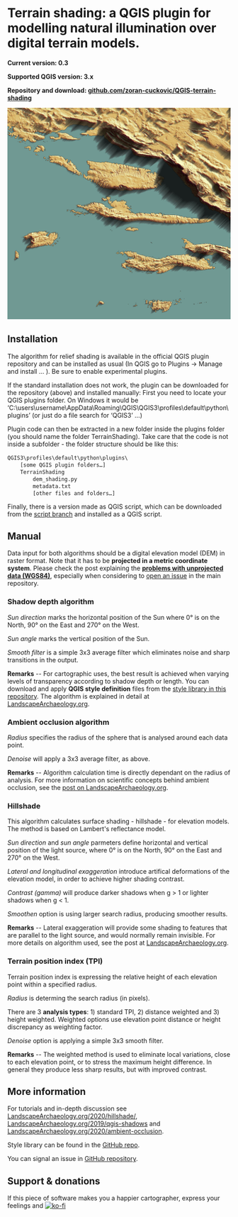 # Terrain shading: a QGIS plugin for modelling natural illumination over digital terrain models.

**Current version: 0.3**

**Supported QGIS version: 3.x**

**Repository and download: [github.com/zoran-cuckovic/QGIS-terrain-shading](https://github.com/zoran-cuckovic/QGIS-terrain-shading)**

![FIGURE SHADOWS](/Dalmacija.jpg)

## Installation

The algorithm for relief shading is available in the official QGIS plugin repository and can be installed as usual (In QGIS go to Plugins -> Manage and install … ). Be sure to enable experimental plugins. 

If the standard installation does not work, the plugin can be downloaded for the repository (above) and installed manually: 
First you need to locate your QGIS plugins folder. On Windows it would be ‘C:\users\username\AppData\Roaming\QGIS\QGIS3\profiles\default\python\plugins’ (or just do a file search for ‘QGIS3’ …)

Plugin code can then be extracted in a new folder inside the plugins folder (you should name the folder TerrainShading). Take care that the code is not inside a subfolder - the folder structure should be like this:

    QGIS3\profiles\default\python\plugins\
        [some QGIS plugin folders…]
        TerrainShading
            dem_shading.py
            metadata.txt
            [other files and folders…]


Finally, there is a version made as QGIS script, which can be downloaded from the [script branch](https://github.com/zoran-cuckovic/QGIS-terrain-shading/tree/script) and installed as a QGIS script. 

## Manual
Data input for both algorithms should be a digital elevation model (DEM) in raster format. Note that it has to be **projected in a metric coordinate system**. Please check the post explaining the [**problems with unprojected data (WGS84)**](https://landscapearchaeology.org/2020/wgs/), especially when considering to [open an issue](https://github.com/zoran-cuckovic/QGIS-terrain-shading/issues) in the main repository.

### Shadow depth algorithm

*Sun direction* marks the horizontal position of the Sun where 0° is on the North, 90° on the East and 270° on the West.

*Sun angle* marks the vertical position of the Sun. 

*Smooth filter* is a simple 3x3 average filter which eliminates noise and sharp transitions in the output. 

<!-- Two *analysis types* are available. The *shadow depth* will calculate the vertical difference between shadow surface and underlying terrain, while the *shadow length* will calculate the horizontal reach of the shadow. The reach is expressed as horizontal distance and not as slope length from the occlusion point to shadow tip.    -->

**Remarks** -- For cartographic uses, the best result is achieved when varying levels of transparency according to shadow depth or length. You can download and apply **QGIS style definition** files from the [style library in this repository](https://github.com/zoran-cuckovic/QGIS-terrain-shading/tree/styles).
The algorithm is explained in detail at [LandscapeArchaeology.org](https://LandscapeArchaeology.org/2019/qgis-shadows/).

<!--
The algorithm output may contain some sharp transitions or visible artefacts, especially when made for rugged terrain, over noisy elevation models, such as Lidar data, or over small scale models of urban architecture. A simple 3x3 average (smoothing) filter should be applied in these cases.   
-->

### Ambient occlusion algorithm
 
*Radius* specifies the radius of the sphere that is analysed around each data point. 

*Denoise* will apply a 3x3 average filter, as above. 

**Remarks** -- Algorithm calculation time is directly dependant on the radius of analysis.
For more information on scientific concepts behind ambient occlusion, see the [post on LandscapeArchaeology.org](https://LandscapeArchaeology.org/2020/ambient-occlusion).

### Hillshade 
This algorithm calculates surface shading - hillshade - for elevation models. The method is based on Lambert's reflectance model.

*Sun direction* and *sun angle* parmeters define horizontal and vertical position of the light source, where 0° is on the North, 90° on the East and 270° on the West.

*Lateral and longitudinal exaggeration* introduce artifical deformations of the elevation model, in order to achieve higher shading contrast.

*Contrast (gamma)* will produce darker shadows when g > 1 or lighter shadows when g < 1.

*Smoothen* option is using larger search radius, producing smoother results. 

**Remarks** -- Lateral exaggeration will provide some shading to features that are parallel to the light source, and would normally remain invisible. For more details on algorithm used, see the post at [LandscapeArchaeology.org](https://landscapearchaeology.org/2020/hillshade/).   

### Terrain position index (TPI)
Terrain position index is expressing the relative height of each elevation point within a specified radius. 
             
*Radius* is determing the search radius (in pixels).

There are 3 <b>analysis types</b>: 1) standard TPI, 2) distance weighted and 3) height weighted. Weighted options use elevation point distance or height discrepancy as weighting factor.   

*Denoise* option is applying a simple 3x3 smooth filter.

**Remarks** -- The weighted method is used to eliminate local variations, close to each elevation point, or to stress the maximum height difference. In general they produce less sharp results, but with improved contrast. 


## More information

For tutorials and in-depth discussion see [LandscapeArchaeology.org/2020/hillshade/](https://landscapearchaeology.org/2020/hillshade/), [LandscapeArchaeology.org/2019/qgis-shadows](https://LandscapeArchaeology.org/2019/qgis-shadows/) and [LandscapeArchaeology.org/2020/ambient-occlusion](https://LandscapeArchaeology.org/2020/ambient-occlusion).

Style library can be found in the [GitHub repo](https://github.com/zoran-cuckovic/QGIS-terrain-shading/tree/styles).

You can signal an issue in [GitHub repository](https://github.com/zoran-cuckovic/QGIS-raster-shading/issues).

## Support & donations

If this piece of software makes you a happier cartographer, express your feelings and  [![ko-fi](https://www.ko-fi.com/img/githubbutton_sm.svg)](https://ko-fi.com/D1D41HYSW)
